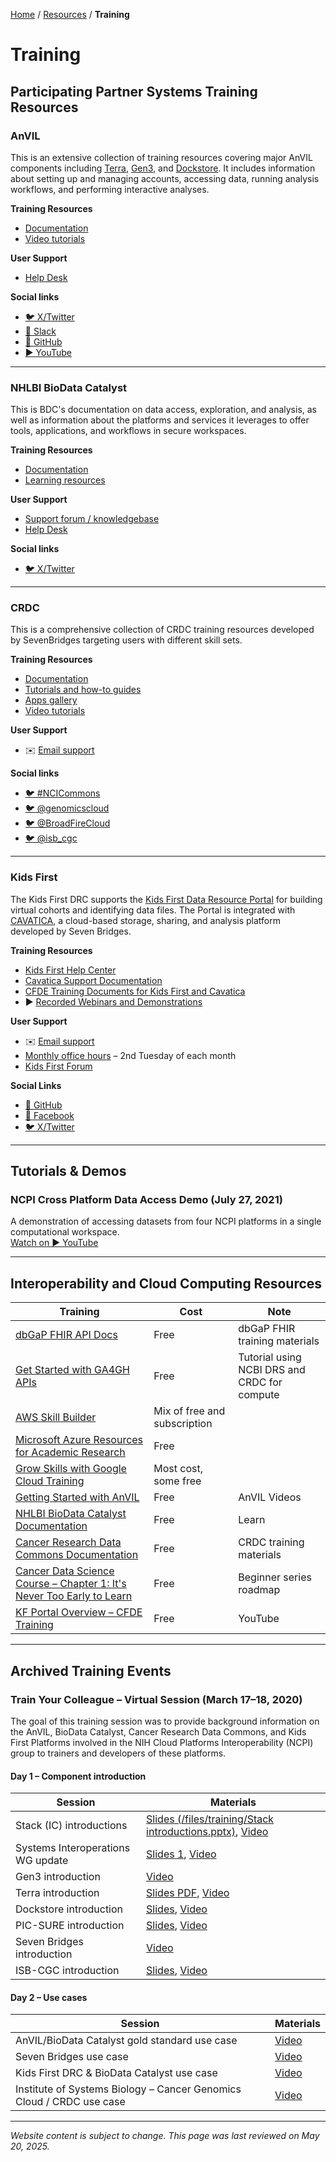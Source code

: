 [Home](/) / [Resources](/resources) / **Training**

# Training

## Participating Partner Systems Training Resources

### AnVIL

This is an extensive collection of training resources covering major AnVIL components including [Terra](https://terra.bio/), [Gen3](https://gen3.org/), and [Dockstore](https://dockstore.org/). It includes information about setting up and managing accounts, accessing data, running analysis workflows, and performing interactive analyses.

**Training Resources**
- [Documentation](https://anvilproject.org/learn)
- [Video tutorials](https://anvilproject.org/learn/watch-videos-and-tutorials/anvil-videos)

**User Support**
- [Help Desk](https://anvilproject.org/help)

**Social links**
- [🐦 X/Twitter](https://twitter.com/useAnVIL)
- [💬 Slack](https://join.slack.com/t/anvil-community/shared_invite/zt-hsyfam1w-LXlCv~3vNLSfDj~qNd5uBg)
- [🐙 GitHub](https://github.com/anvilproject)
- [▶️ YouTube](https://www.youtube.com/channel/UCBbHCj7kUogAMFyBAzzzfUw)

---

### NHLBI BioData Catalyst

This is BDC's documentation on data access, exploration, and analysis, as well as information about the platforms and services it leverages to offer tools, applications, and workflows in secure workspaces.

**Training Resources**
- [Documentation](https://bdcatalyst.gitbook.io)
- [Learning resources](https://biodatacatalyst.nhlbi.nih.gov/resources/learn)

**User Support**
- [Support forum / knowledgebase](https://bdcatalyst.freshdesk.com/)
- [Help Desk](https://biodatacatalyst.nhlbi.nih.gov/contact)

**Social links**
- [🐦 X/Twitter](https://twitter.com/search?q=%23BioDataCatalyst)

---

### CRDC

This is a comprehensive collection of CRDC training resources developed by SevenBridges targeting users with different skill sets.

**Training Resources**
- [Documentation](https://datacommons.cancer.gov/support-researchers)
- [Tutorials and how-to guides](https://datacommons.cancer.gov/webinars-and-presentations)
- [Apps gallery](https://datacommons.cancer.gov/support-crdc-cloud-resources)
- [Video tutorials](https://datacommons.cancer.gov/support-crdc-data-commons)

**User Support**
- ✉️ [Email support](mailto:NCICRDC@mail.nih.gov)

**Social links**
- [🐦 #NCICommons](https://twitter.com/search?q=%23ncicommons&lang=en)
- [🐦 @genomicscloud](https://twitter.com/search?q=%40genomicscloud)
- [🐦 @BroadFireCloud](https://twitter.com/search?q=%40BroadFireCloud)
- [🐦 @isb_cgc](https://twitter.com/isb_cgc?lang=en)

---

### Kids First

The Kids First DRC supports the [Kids First Data Resource Portal](https://portal.kidsfirstdrc.org/) for building virtual cohorts and identifying data files. The Portal is integrated with [CAVATICA](https://cavatica.sbgenomics.com/), a cloud-based storage, sharing, and analysis platform developed by Seven Bridges.

**Training Resources**
- [Kids First Help Center](https://d3b.notion.site/Kids-First-DRC-Help-Center-c26b36ff66564417834f3f264475d10a)
- [Cavatica Support Documentation](https://docs.cavatica.org/)
- [CFDE Training Documents for Kids First and Cavatica](https://training.nih-cfde.org/en/latest/Common-Fund-Tools/Kids-First/index.html)
- ▶️ [Recorded Webinars and Demonstrations](https://www.youtube.com/channel/UCK9sPu0j4_ci4m3nNFa6gVw/featured)

**User Support**
- ✉️ [Email support](mailto:support@kidsfirstdrc.org)
- [Monthly office hours](https://d3b.notion.site/Kids-First-Office-Hours-a77f6aa5889c4df4ae72302f92c51aa2) – 2nd Tuesday of each month
- [Kids First Forum](https://forum.kidsfirstdrc.org)

**Social Links**
- [🐙 GitHub](https://github.com/kids-first)
- [📘 Facebook](https://www.facebook.com/kidsfirstDRC/?ref=bookmarks)
- [🐦 X/Twitter](https://twitter.com/kidsfirstdrc?lang=en)

---

## Tutorials & Demos

### NCPI Cross Platform Data Access Demo (July 27, 2021)

A demonstration of accessing datasets from four NCPI platforms in a single computational workspace.  
[Watch on ▶️ YouTube](https://www.youtube.com/watch?v=YGZTxDdaWqk)

---

## Interoperability and Cloud Computing Resources

| Training                                                                                                                                      | Cost                               | Note                                                 |
|-----------------------------------------------------------------------------------------------------------------------------------------------|------------------------------------|------------------------------------------------------|
| [dbGaP FHIR API Docs](https://github.com/ncbi/DbGaP-FHIR-API-Docs)                                                                            | Free                               | dbGaP FHIR training materials                        |
| [Get Started with GA4GH APIs](https://github.com/ga4gh/Get-Started-with-GA4GH-APIs/tree/main/sessions)                                         | Free                               | Tutorial using NCBI DRS and CRDC for compute         |
| [AWS Skill Builder](https://explore.skillbuilder.aws/learn)                                                                                   | Mix of free and subscription       |                                                      |
| [Microsoft Azure Resources for Academic Research](https://sway.office.com/bvawnEskQODqIONq)                                                   | Free                               |                                                      |
| [Grow Skills with Google Cloud Training](https://cloud.google.com/learn/training?hl=en)                                                       | Most cost, some free               |                                                      |
| [Getting Started with AnVIL](https://anvilproject.org/learn)                                                                                  | Free                               | AnVIL Videos                                         |
| [NHLBI BioData Catalyst Documentation](https://bdcatalyst.gitbook.io/biodata-catalyst-documentation/)                                        | Free                               | Learn | BDC (nih.gov)                                     |
| [Cancer Research Data Commons Documentation](https://datacommons.cancer.gov/support-researchers)                                              | Free                               | CRDC training materials                              |
| [Cancer Data Science Course – Chapter 1: It's Never Too Early to Learn](https://datascience.cancer.gov/training/improve-data-science-skills/video-course/chapter/data-science-myths) | Free                               | Beginner series roadmap                              |
| [KF Portal Overview – CFDE Training](https://training.nih-cfde.org/en/latest/Common-Fund-Tools/Kids-First/index.html)                          | Free                               | YouTube                                              |

---

## Archived Training Events

### Train Your Colleague – Virtual Session (March 17–18, 2020)

The goal of this training session was to provide background information on the AnVIL, BioData Catalyst, Cancer Research Data Commons, and Kids First Platforms involved in the NIH Cloud Platforms Interoperability (NCPI) group to trainers and developers of these platforms.

#### Day 1 – Component introduction

| Session                                               | Materials                                                                                                                   |
|-------------------------------------------------------|-----------------------------------------------------------------------------------------------------------------------------|
| Stack (IC) introductions                              | [Slides (/files/training/Stack introductions.pptx)](/files/training/Stack%20introductions.pptx), [Video](https://youtu.be/PspTGZIbw5I) |
| Systems Interoperations WG update                     | [Slides 1](/files/training/20200317%20-%20NIH%20Cloud%20Ecosystems%20Interoperability%20-%20Train%20your%20Colleagues.pptx), [Video](https://youtu.be/-3bqz4B67QE) |
| Gen3 introduction                                     | [Video](https://youtu.be/tzqCYwQRgfU)                                                                                       |
| Terra introduction                                    | [Slides PDF](/files/training/Terra%20Architecture%20and%20Design.pptx), [Video](https://youtu.be/eQwHTQKPCeA)                |
| Dockstore introduction                                | [Slides](/files/training/Dockstore%20-%20Interoperability%20Workshop.pptx), [Video](https://youtu.be/fgrwJ1VN91s)            |
| PIC-SURE introduction                                 | [Slides](/files/training/PIC-SURE%20Train%20Your%20Colleagues%2003_17_20.pptx), [Video](https://youtu.be/jOdIlEybj4A)        |
| Seven Bridges introduction                            | [Video](https://youtu.be/1wHenZ0QR08)                                                                                       |
| ISB-CGC introduction                                  | [Slides](/files/training/ISB-CGC-Components.pdf), [Video](https://youtu.be/JDqm7NsG46Y)                                       |

#### Day 2 – Use cases

| Session                                                                                                 | Materials                                           |
|---------------------------------------------------------------------------------------------------------|-----------------------------------------------------|
| AnVIL/BioData Catalyst gold standard use case                                                          | [Video](https://youtu.be/uyrgVvhplwM)               |
| Seven Bridges use case                                                                                  | [Video](https://youtu.be/elmG_02zn_4)               |
| Kids First DRC & BioData Catalyst use case                                                             | [Video](https://youtu.be/w3m3EvK3pKw)               |
| Institute of Systems Biology – Cancer Genomics Cloud / CRDC use case                                    | [Video](https://youtu.be/kLgHSW-39XE)               |

---

*Website content is subject to change. This page was last reviewed on May 20, 2025.*

